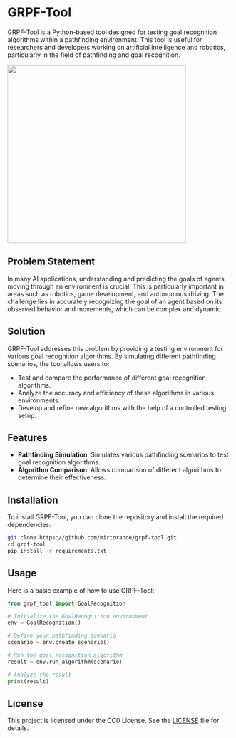 # GRPF-Tool

GRPF-Tool is a Python-based tool designed for testing goal recognition algorithms within a pathfinding environment. This tool is useful for researchers and developers working on artificial intelligence and robotics, particularly in the field of pathfinding and goal recognition.

<img src="https://github.com/user-attachments/assets/b92d092f-439c-4cd5-8dae-176092e02964" width=400>

## Problem Statement

In many AI applications, understanding and predicting the goals of agents moving through an environment is crucial. This is particularly important in areas such as robotics, game development, and autonomous driving. The challenge lies in accurately recognizing the goal of an agent based on its observed behavior and movements, which can be complex and dynamic.

## Solution

GRPF-Tool addresses this problem by providing a testing environment for various goal recognition algorithms. By simulating different pathfinding scenarios, the tool allows users to:

- Test and compare the performance of different goal recognition algorithms.
- Analyze the accuracy and efficiency of these algorithms in various environments.
- Develop and refine new algorithms with the help of a controlled testing setup.

## Features

- **Pathfinding Simulation**: Simulates various pathfinding scenarios to test goal recognition algorithms.
- **Algorithm Comparison**: Allows comparison of different algorithms to determine their effectiveness.

## Installation

To install GRPF-Tool, you can clone the repository and install the required dependencies:

```bash
git clone https://github.com/mirtorande/grpf-tool.git
cd grpf-tool
pip install -r requirements.txt
```

## Usage

Here is a basic example of how to use GRPF-Tool:

```python
from grpf_tool import GoalRecognition

# Initialize the GoalRecognition environment
env = GoalRecognition()

# Define your pathfinding scenario
scenario = env.create_scenario()

# Run the goal recognition algorithm
result = env.run_algorithm(scenario)

# Analyze the result
print(result)
```

## License

This project is licensed under the CC0 License. See the [LICENSE](LICENSE) file for details.
